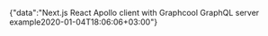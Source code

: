{"data":"Next.js React Apollo client with Graphcool GraphQL server example2020-01-04T18:06:06+03:00"}
